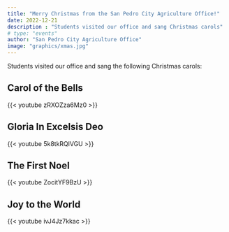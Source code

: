 ```yaml
---
title: "Merry Christmas from the San Pedro City Agriculture Office!"
date: 2022-12-21
description : "Students visited our office and sang Christmas carols"
# type: "events"
author: "San Pedro City Agriculture Office"
image: "graphics/xmas.jpg"  
---
```



Students visited our office and sang the following Christmas carols:


## Carol of the Bells

{{< youtube zRXOZza6Mz0 >}}


## Gloria In Excelsis Deo

{{< youtube 5k8tkRQlVGU >}}


## The First Noel

{{< youtube ZocitYF9BzU >}}


## Joy to the World

{{< youtube ivJ4Jz7kkac >}}


